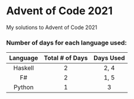 # Advent of Code 2021
My solutions to Advent of Code 2021

### Number of days for each language used:

| Language | Total # of Days | Days Used |
| :---:   | :---: | :---: |
| Haskell | 2 | 2, 4 |
| F#      | 2 | 1, 5 |
| Python  | 1 | 3 |